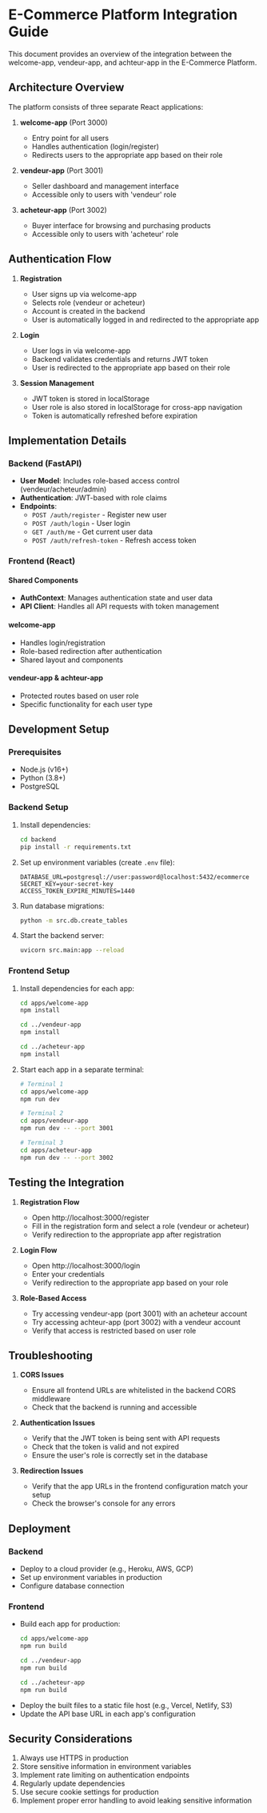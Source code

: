 # E-Commerce Platform Integration Guide

This document provides an overview of the integration between the welcome-app, vendeur-app, and achteur-app in the E-Commerce Platform.

## Architecture Overview

The platform consists of three separate React applications:

1. **welcome-app** (Port 3000)
   - Entry point for all users
   - Handles authentication (login/register)
   - Redirects users to the appropriate app based on their role

2. **vendeur-app** (Port 3001)
   - Seller dashboard and management interface
   - Accessible only to users with 'vendeur' role

3. **acheteur-app** (Port 3002)
   - Buyer interface for browsing and purchasing products
   - Accessible only to users with 'acheteur' role

## Authentication Flow

1. **Registration**
   - User signs up via welcome-app
   - Selects role (vendeur or acheteur)
   - Account is created in the backend
   - User is automatically logged in and redirected to the appropriate app

2. **Login**
   - User logs in via welcome-app
   - Backend validates credentials and returns JWT token
   - User is redirected to the appropriate app based on their role

3. **Session Management**
   - JWT token is stored in localStorage
   - User role is also stored in localStorage for cross-app navigation
   - Token is automatically refreshed before expiration

## Implementation Details

### Backend (FastAPI)

- **User Model**: Includes role-based access control (vendeur/acheteur/admin)
- **Authentication**: JWT-based with role claims
- **Endpoints**:
  - `POST /auth/register` - Register new user
  - `POST /auth/login` - User login
  - `GET /auth/me` - Get current user data
  - `POST /auth/refresh-token` - Refresh access token

### Frontend (React)

#### Shared Components
- **AuthContext**: Manages authentication state and user data
- **API Client**: Handles all API requests with token management

#### welcome-app
- Handles login/registration
- Role-based redirection after authentication
- Shared layout and components

#### vendeur-app & achteur-app
- Protected routes based on user role
- Specific functionality for each user type

## Development Setup

### Prerequisites

- Node.js (v16+)
- Python (3.8+)
- PostgreSQL

### Backend Setup

1. Install dependencies:
   ```bash
   cd backend
   pip install -r requirements.txt
   ```

2. Set up environment variables (create `.env` file):
   ```
   DATABASE_URL=postgresql://user:password@localhost:5432/ecommerce
   SECRET_KEY=your-secret-key
   ACCESS_TOKEN_EXPIRE_MINUTES=1440
   ```

3. Run database migrations:
   ```bash
   python -m src.db.create_tables
   ```

4. Start the backend server:
   ```bash
   uvicorn src.main:app --reload
   ```

### Frontend Setup

1. Install dependencies for each app:
   ```bash
   cd apps/welcome-app
   npm install
   
   cd ../vendeur-app
   npm install
   
   cd ../acheteur-app
   npm install
   ```

2. Start each app in a separate terminal:
   ```bash
   # Terminal 1
   cd apps/welcome-app
   npm run dev
   
   # Terminal 2
   cd apps/vendeur-app
   npm run dev -- --port 3001
   
   # Terminal 3
   cd apps/acheteur-app
   npm run dev -- --port 3002
   ```

## Testing the Integration

1. **Registration Flow**
   - Open http://localhost:3000/register
   - Fill in the registration form and select a role (vendeur or acheteur)
   - Verify redirection to the appropriate app after registration

2. **Login Flow**
   - Open http://localhost:3000/login
   - Enter your credentials
   - Verify redirection to the appropriate app based on your role

3. **Role-Based Access**
   - Try accessing vendeur-app (port 3001) with an acheteur account
   - Try accessing achteur-app (port 3002) with a vendeur account
   - Verify that access is restricted based on user role

## Troubleshooting

1. **CORS Issues**
   - Ensure all frontend URLs are whitelisted in the backend CORS middleware
   - Check that the backend is running and accessible

2. **Authentication Issues**
   - Verify that the JWT token is being sent with API requests
   - Check that the token is valid and not expired
   - Ensure the user's role is correctly set in the database

3. **Redirection Issues**
   - Verify that the app URLs in the frontend configuration match your setup
   - Check the browser's console for any errors

## Deployment

### Backend
- Deploy to a cloud provider (e.g., Heroku, AWS, GCP)
- Set up environment variables in production
- Configure database connection

### Frontend
- Build each app for production:
  ```bash
  cd apps/welcome-app
  npm run build
  
  cd ../vendeur-app
  npm run build
  
  cd ../acheteur-app
  npm run build
  ```
- Deploy the built files to a static file host (e.g., Vercel, Netlify, S3)
- Update the API base URL in each app's configuration

## Security Considerations

1. Always use HTTPS in production
2. Store sensitive information in environment variables
3. Implement rate limiting on authentication endpoints
4. Regularly update dependencies
5. Use secure cookie settings for production
6. Implement proper error handling to avoid leaking sensitive information
